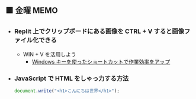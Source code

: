 ## 🟩 金曜 MEMO

- ### Replit 上でクリップボードにある画像を CTRL + V すると画像ファイル化できる
  - WIN + V を活用しよう
    - [Windows キーを使ったショートカットで作業効率をアップ](https://www.microsoft.com/ja-jp/biz/smb/column-shortcuts-using-windows-key.aspx)

- ### JavaScript で HTML をしゃっ力する方法
  ```javascript
  document.write("<h1>こんにちは世界</h1>");
  ```

